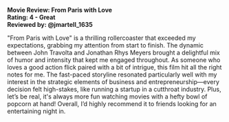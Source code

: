 **Movie Review: From Paris with Love**  
**Rating: 4 - Great**  
**Reviewed by: @jmartell_1635**

"From Paris with Love" is a thrilling rollercoaster that exceeded my expectations, grabbing my attention from start to finish. The dynamic between John Travolta and Jonathan Rhys Meyers brought a delightful mix of humor and intensity that kept me engaged throughout. As someone who loves a good action flick paired with a bit of intrigue, this film hit all the right notes for me. The fast-paced storyline resonated particularly well with my interest in the strategic elements of business and entrepreneurship—every decision felt high-stakes, like running a startup in a cutthroat industry. Plus, let’s be real, it's always more fun watching movies with a hefty bowl of popcorn at hand! Overall, I’d highly recommend it to friends looking for an entertaining night in.